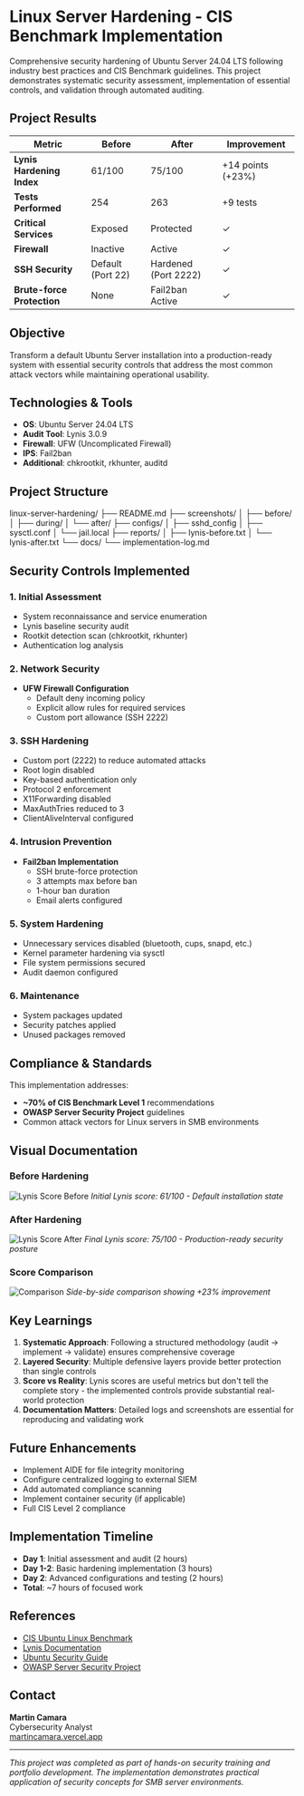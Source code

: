 # Linux Server Hardening - CIS Benchmark Implementation

Comprehensive security hardening of Ubuntu Server 24.04 LTS following industry best practices and CIS Benchmark guidelines. This project demonstrates systematic security assessment, implementation of essential controls, and validation through automated auditing.

## Project Results

| Metric | Before | After | Improvement |
|--------|--------|-------|-------------|
| **Lynis Hardening Index** | 61/100 | 75/100 | +14 points (+23%) |
| **Tests Performed** | 254 | 263 | +9 tests |
| **Critical Services** | Exposed | Protected | ✓ |
| **Firewall** | Inactive | Active | ✓ |
| **SSH Security** | Default (Port 22) | Hardened (Port 2222) | ✓ |
| **Brute-force Protection** | None | Fail2ban Active | ✓ |

## Objective

Transform a default Ubuntu Server installation into a production-ready system with essential security controls that address the most common attack vectors while maintaining operational usability.

## Technologies & Tools

- **OS**: Ubuntu Server 24.04 LTS
- **Audit Tool**: Lynis 3.0.9
- **Firewall**: UFW (Uncomplicated Firewall)
- **IPS**: Fail2ban
- **Additional**: chkrootkit, rkhunter, auditd

## Project Structure

linux-server-hardening/
├── README.md
├── screenshots/
│   ├── before/
│   ├── during/
│   └── after/
├── configs/
│   ├── sshd_config
│   ├── sysctl.conf
│   └── jail.local
├── reports/
│   ├── lynis-before.txt
│   └── lynis-after.txt
└── docs/
    └── implementation-log.md

## Security Controls Implemented

### 1. Initial Assessment
- System reconnaissance and service enumeration
- Lynis baseline security audit
- Rootkit detection scan (chkrootkit, rkhunter)
- Authentication log analysis

### 2. Network Security
- **UFW Firewall Configuration**
  - Default deny incoming policy
  - Explicit allow rules for required services
  - Custom port allowance (SSH 2222)
  
### 3. SSH Hardening
- Custom port (2222) to reduce automated attacks
- Root login disabled
- Key-based authentication only
- Protocol 2 enforcement
- X11Forwarding disabled
- MaxAuthTries reduced to 3
- ClientAliveInterval configured

### 4. Intrusion Prevention
- **Fail2ban Implementation**
  - SSH brute-force protection
  - 3 attempts max before ban
  - 1-hour ban duration
  - Email alerts configured

### 5. System Hardening
- Unnecessary services disabled (bluetooth, cups, snapd, etc.)
- Kernel parameter hardening via sysctl
- File system permissions secured
- Audit daemon configured

### 6. Maintenance
- System packages updated
- Security patches applied
- Unused packages removed

## Compliance & Standards

This implementation addresses:
- **~70% of CIS Benchmark Level 1** recommendations
- **OWASP Server Security Project** guidelines
- Common attack vectors for Linux servers in SMB environments

## Visual Documentation

### Before Hardening
![Lynis Score Before](screenshots/before/lynis-61-score.png)
*Initial Lynis score: 61/100 - Default installation state*

### After Hardening
![Lynis Score After](screenshots/after/lynis-post.png)
*Final Lynis score: 75/100 - Production-ready security posture*

### Score Comparison
![Comparison](screenshots/after/comparison-index-lynis.png)
*Side-by-side comparison showing +23% improvement*

## Key Learnings

1. **Systematic Approach**: Following a structured methodology (audit → implement → validate) ensures comprehensive coverage
2. **Layered Security**: Multiple defensive layers provide better protection than single controls
3. **Score vs Reality**: Lynis scores are useful metrics but don't tell the complete story - the implemented controls provide substantial real-world protection
4. **Documentation Matters**: Detailed logs and screenshots are essential for reproducing and validating work

## Future Enhancements

- Implement AIDE for file integrity monitoring
- Configure centralized logging to external SIEM
- Add automated compliance scanning
- Implement container security (if applicable)
- Full CIS Level 2 compliance

## Implementation Timeline

- **Day 1**: Initial assessment and audit (2 hours)
- **Day 1-2**: Basic hardening implementation (3 hours)
- **Day 2**: Advanced configurations and testing (2 hours)
- **Total**: ~7 hours of focused work

## References

- [CIS Ubuntu Linux Benchmark](https://www.cisecurity.org/benchmark/ubuntu_linux)
- [Lynis Documentation](https://cisofy.com/lynis/)
- [Ubuntu Security Guide](https://ubuntu.com/security)
- [OWASP Server Security Project](https://owasp.org/)

## Contact

**Martin Camara**  
Cybersecurity Analyst  
[martincamara.vercel.app](https://martincamara.vercel.app)

---


*This project was completed as part of hands-on security training and portfolio development. The implementation demonstrates practical application of security concepts for SMB server environments.*
